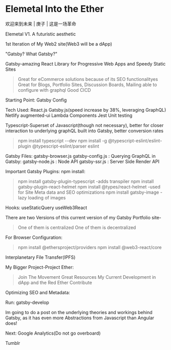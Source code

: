 # Elemetal Into the Ether
 欢迎来到未来 | 庚子 |  这是一场革命

Elemetal V1. A futuristic aesthetic

1st Iteration of My Web2 site(Web3 will be a dApp)

"Gatsby? What Gatsby?"

Gatsby-amazing React Library for Progressive Web Apps and Speedy Static Sites
>Great for eCommerce solutions because of its SEO functionalityes
>Great for Blogs, Portfolio Sites, Discussion Boards, Mailing 
>able to configure with graphql
>Good CICD

Starting Point: Gatsby Config

Tech Used:
React.js
Gatsby.js(speed increase by 38%, leveraging GraphQL)
Netlify
augmented-ui
Lambda Components
Jest Unit testing

Typescript-Superset of Javascript(though not necessary), better for closer interaction to underlying graphQL built into Gatsby, better conversion rates
> npm install typescript --dev
> npm install -g @typescript-eslint/eslint-plugin @typescript-eslint/parser eslint

Gatsby Files:
gatsby-browser.js
gatsby-config.js : Querying GraphQL in Gatsby:
gatsby-node.js : Node API
gatsby-ssr.js : Server Side Render API


Important Gatsby Plugins: 
npm install:
> npm install gatsby-plugin-typescript 
  -adds transpiler
>npm install gatsby-plugin-react-helmet
>npm install @types/react-helmet
  -used for Site Meta data and SEO optimizations
>npm install gatsby-image
  -lazy loading of images

Hooks: 
useStaticQuery
useWeb3React


There are two Versions of this current version of my Gatsby Portfolio site-
>One of them is centralized
>One of them is decentralized

For Browser Configuration:
>npm install @ethersproject/providers
>npm install @web3-react/core

Interplanetary File Transfer(IPFS)


My Bigger Project-Project Ether:
>Join The Movement
>Great Resources
>My Current Development in dApp and the Red Ether
>Contribute

Optimizing SEO and Metadata:



Run: 
gatsby-develop


Im going to do a post on the underlying theories and workings behind Gatsby, as it has even more Abstractions from Javascript than Angular does!



Next:
Google Analytics(Do not go overboard)

Tumblr


